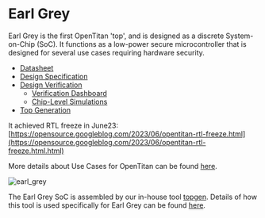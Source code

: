 # Earl Grey

Earl Grey is the first OpenTitan 'top', and is designed as a discrete System-on-Chip (SoC).
It functions as a low-power secure microcontroller that is designed for several use cases requiring hardware security.

- [Datasheet](./doc/datasheet.md)
- [Design Specification](./doc/design/README.md)
- [Design Verification](./dv/README.md)
  - [Verification Dashboard](https://opentitan.org/dashboard/index.html#top)
  - [Chip-Level Simulations](https://reports.opentitan.org/hw/top_earlgrey/dv/latest/report.html)
- [Top Generation](./doc/design/top_generation.md)

It achieved RTL freeze in June23:  
[https://opensource.googleblog.com/2023/06/opentitan-rtl-freeze.html](https://opensource.googleblog.com/2023/06/opentitan-rtl-freeze.html.html)

More details about Use Cases for OpenTitan can be found [here](../../doc/use_cases/README.md).

![earl_grey](./doc/earlgrey.png)

The Earl Grey SoC is assembled by our in-house tool [topgen](../../util/topgen/README.md).
Details of how this tool is used specifically for Earl Grey can be found [here](./doc/design/top_generation.md).
